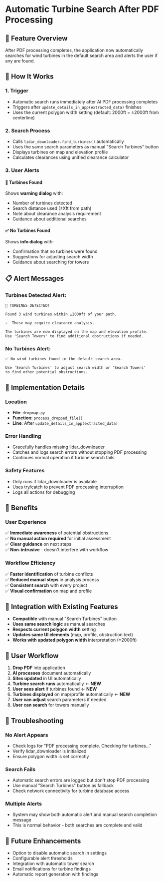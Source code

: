 # Automatic Turbine Search After PDF Processing

## 🎯 **Feature Overview**

After PDF processing completes, the application now automatically searches for wind turbines in the default search area and alerts the user if any are found.

## 🔄 **How It Works**

### **1. Trigger**
- Automatic search runs immediately after AI PDF processing completes
- Triggers after `update_details_in_app(extracted_data)` finishes
- Uses the current polygon width setting (default: 2000ft = ±2000ft from centerline)

### **2. Search Process**
- Calls `lidar_downloader.find_turbines()` automatically
- Uses the same search parameters as manual "Search Turbines" button
- Displays turbines on map and elevation profile
- Calculates clearances using unified clearance calculator

### **3. User Alerts**

#### **🚨 Turbines Found**
Shows **warning dialog** with:
- Number of turbines detected
- Search distance used (±Xft from path)
- Note about clearance analysis requirement
- Guidance about additional searches

#### **✅ No Turbines Found**
Shows **info dialog** with:
- Confirmation that no turbines were found
- Suggestions for adjusting search width
- Guidance about searching for towers

## 📋 **Alert Messages**

### **Turbines Detected Alert:**
```
🚨 TURBINES DETECTED!

Found 3 wind turbines within ±2000ft of your path.

⚠️  These may require clearance analysis.

The turbines are now displayed on the map and elevation profile. 
Use 'Search Towers' to find additional obstructions if needed.
```

### **No Turbines Alert:**
```
✅ No wind turbines found in the default search area.

Use 'Search Turbines' to adjust search width or 'Search Towers' 
to find other potential obstructions.
```

## 🔧 **Implementation Details**

### **Location**
- **File**: `dropmap.py`
- **Function**: `process_dropped_file()`
- **Line**: After `update_details_in_app(extracted_data)`

### **Error Handling**
- Gracefully handles missing lidar_downloader
- Catches and logs search errors without stopping PDF processing
- Continues normal operation if turbine search fails

### **Safety Features**
- Only runs if lidar_downloader is available
- Uses try/catch to prevent PDF processing interruption
- Logs all actions for debugging

## 🎁 **Benefits**

### **User Experience**
✅ **Immediate awareness** of potential obstructions  
✅ **No manual action required** for initial assessment  
✅ **Clear guidance** on next steps  
✅ **Non-intrusive** - doesn't interfere with workflow  

### **Workflow Efficiency** 
✅ **Faster identification** of turbine conflicts  
✅ **Reduced manual steps** in analysis process  
✅ **Consistent search** with every project  
✅ **Visual confirmation** on map and profile  

## 🔄 **Integration with Existing Features**

- **Compatible** with manual "Search Turbines" button
- **Uses same search logic** as manual searches
- **Respects current polygon width** setting
- **Updates same UI elements** (map, profile, obstruction text)
- **Works with updated polygon width** interpretation (±2000ft)

## 📝 **User Workflow**

1. **Drop PDF** into application
2. **AI processes** document automatically
3. **Sites updated** in UI automatically
4. **Turbine search runs** automatically ← **NEW**
5. **User sees alert** if turbines found ← **NEW**
6. **Turbines displayed** on map/profile automatically ← **NEW**
7. **User can adjust** search parameters if needed
8. **User can search** for towers manually

## 🐛 **Troubleshooting**

### **No Alert Appears**
- Check logs for "PDF processing complete. Checking for turbines..."
- Verify lidar_downloader is initialized
- Ensure polygon width is set correctly

### **Search Fails**
- Automatic search errors are logged but don't stop PDF processing
- Use manual "Search Turbines" button as fallback
- Check network connectivity for turbine database access

### **Multiple Alerts**
- System may show both automatic alert and manual search completion message
- This is normal behavior - both searches are complete and valid

## 🔮 **Future Enhancements**

- Option to disable automatic search in settings
- Configurable alert thresholds
- Integration with automatic tower search
- Email notifications for turbine findings
- Automatic report generation with findings 
